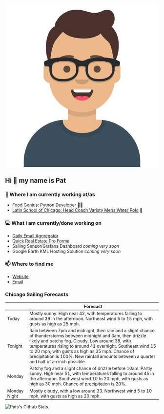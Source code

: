 [![Social banner for p-j-falconer](https://raw.githubusercontent.com/P-J-FALCONER/P-J-FALCONER/master/assets/avataaars.svg)](https://patfalconer.com/)
## Hi :wave: my name is Pat

### 💼 Where I am currently working at/as
- [Food Genius: Python Developer](https://getfoodgenius.com/) 🍔🐍
- [Latin School of Chicago: Head Coach Varisty Mens Water Polo](https://www.latinschool.org/) 🤽


### 💻 What i am currently/done working on
 - [Daily Email Aggregator](https://github.com/P-J-FALCONER/dott_daily_mail)
 - [Quick Real Estate Pro Forma](https://github.com/P-J-FALCONER/henry)
 - Sailing Sensor/Grafana Dashboard *coming very soon*
 - Google Earth KML Hosting Solution *coming very soon*

### 📫 Where to find me
 - [Website](https://patfalconer.com/)
 - [Email](mailto:patrick.j.falconer@gmail.com)


### Chicago Sailing Forecasts
|   | Forecast  |
|---|---|
| Today | Mostly sunny. High near 42, with temperatures falling to around 39 in the afternoon. Northeast wind 5 to 15 mph, with gusts as high as 25 mph. |
| Tonight | Rain between 7pm and midnight, then rain and a slight chance of thunderstorms between midnight and 3am, then drizzle likely and patchy fog. Cloudy. Low around 38, with temperatures rising to around 41 overnight. Southeast wind 15 to 20 mph, with gusts as high as 35 mph. Chance of precipitation is 100%. New rainfall amounts between a quarter and half of an inch possible. |
| Monday | Patchy fog and a slight chance of drizzle before 10am. Partly sunny. High near 51, with temperatures falling to around 45 in the afternoon. Southwest wind 10 to 20 mph, with gusts as high as 30 mph. Chance of precipitation is 20%. |
| Monday Night | Mostly cloudy, with a low around 33. Northwest wind 5 to 10 mph, with gusts as high as 20 mph. |

![Pats's Github Stats](https://github-readme-stats.vercel.app/api?username=p-j-falconer&show_icons=true&theme=radical)
